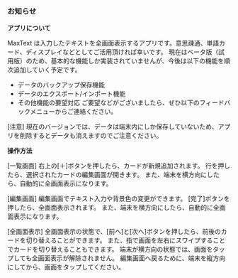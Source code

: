 ### お知らせ

**アプリについて**

MaxText は入力したテキストを全画面表示するアプリです。意思疎通、単語カード、ディスプレイなどとしてご活用頂ければ幸いです。
現在はベータ版（試用版）のため、基本的な機能しか実装されていませんが、今後は以下の機能を順次追加していく予定です。
* データのバックアップ保存機能
* データのエクスポート/インポート機能
* その他機能の要望対応
ご要望などがございましたら、ぜひ以下のフィードバックメニューからご連絡ください。

[注意] 現在のバージョンでは、データは端末内にしか保存していないため、アプリを削除するとデータも消えますのでご注意ください。

**操作方法**

[一覧画面]
右上の[＋]ボタンを押したら、カードが新規追加されます。
行を押したら、選択されたカードの編集画面が開きます。
また、端末を横方向にしたら、自動的に全画面表示になります。

[編集画面]
編集画面でテキスト入力や背景色の変更ができます。
[完了]ボタンを押したら、全画面表示されます。
また、端末を横方向にしたら、自動的に全画面表示になります。

[全画面表示]
全画面表示の状態で、[前へ]と[次へ]ボタンを押したら、前後のカードを切り替えることができます。
また、指で画面を左右にスワイプすることでカードを切り替えることもできます。
端末が横方向の状態では、画面をタップしても全画面表示が解除されません。
編集画面へ戻るために、端末を縦方向にしてから、画面をタップしてください。
